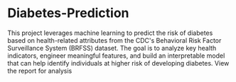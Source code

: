 # Diabetes-Prediction
This project leverages machine learning to predict the risk of diabetes based on health-related attributes from the CDC's Behavioral Risk Factor Surveillance System (BRFSS) dataset. 
The goal is to analyze key health indicators, engineer meaningful features, and build an interpretable model that can help identify individuals at higher risk of developing diabetes.
View the report for analysis
